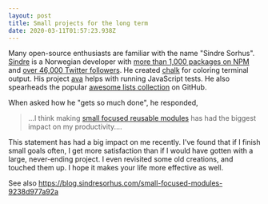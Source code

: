 ```yaml
---
layout: post
title: Small projects for the long term
date: 2020-03-11T01:57:23.938Z
---
```

Many open-source enthusiasts are familiar with the name "Sindre Sorhus". [Sindre](https://sindresorhus.com) is a Norwegian developer with [more than 1,000 packages on NPM](https://www.npmjs.com/~sindresorhus) and [over 46,000 Twitter followers](https://twitter.com/sindresorhus/followers). He created [chalk](https://github.com/chalk/chalk) for coloring terminal output. His project [ava](https://github.com/avajs/ava) helps with running JavaScript tests. He also spearheads the popular [awesome lists collection](https://awesome.re) on GitHub.

When asked how he "gets so much done", he responded,

> ...I think making [small focused reusable modules](https://github.com/sindresorhus/ama/issues/10#issuecomment-117766328) has had the biggest impact on my productivity....

This statement has had a big impact on me recently. I've found that if I finish small goals often, I get more satisfaction than if I would have gotten with a large, never-ending project. I even revisited some old creations, and touched them up. I hope it makes your life more effective as well.

See also https://blog.sindresorhus.com/small-focused-modules-9238d977a92a